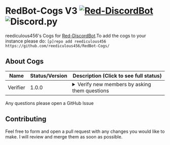 # RedBot-Cogs V3 [![Red-DiscordBot](https://img.shields.io/badge/Red--DiscordBot-V3-red.svg)](https://github.com/Cog-Creators/Red-DiscordBot) ![Discord.py](https://img.shields.io/badge/Discord.py-blue.svg)

reediculous456's Cogs for [Red-DiscordBot](https://github.com/Cog-Creators/Red-DiscordBot/tree/V3/develop).To add the cogs to your instance please do: `[p]repo add reediculous456 https://github.com/reediculous456/RedBot-Cogs/`

## About Cogs

| Name | Status/Version | Description (Click to see full status) |
|------|----------------|----------------------------------------|
| Verifier | 1.0.0 | <details><summary>Verify new members by asking them questions</summary>Asks all new members questions via DM on join and awards them a role if they answer correctly</details> |

Any questions please open a GitHub Issue

## Contributing

Feel free to form and open a pull request with any changes you would like to make. I will review and merge them as soon as possible.

